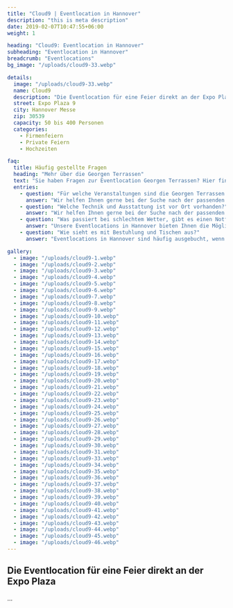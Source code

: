 ```yaml
---
title: "Cloud9 | Eventlocation in Hannover"
description: "this is meta description"
date: 2019-02-07T10:47:55+06:00
weight: 1

heading: "Cloud9: Eventlocation in Hannover"
subheading: "Eventlocation in Hannover"
breadcrumb: "Eventlocations"
bg_image: "/uploads/cloud9-33.webp"

details:
  image: "/uploads/cloud9-33.webp"
  name: Cloud9
  description: "Die Eventlocation für eine Feier direkt an der Expo Plaza."
  street: Expo Plaza 9
  city: Hannover Messe
  zip: 30539
  capacity: 50 bis 400 Personen
  categories:
    - Firmenfeiern
    - Private Feiern
    - Hochzeiten

faq:
  title: Häufig gestellte Fragen
  heading: "Mehr über die Georgen Terrassen"
  text: "Sie haben Fragen zur Eventlocation Georgen Terrassen? Hier finden Sie **Antworten auf häufig gestellte Fragen**. Zögern Sie nicht, uns bei weiteren Fragen zu kontaktieren."
  entries:
    - question: "Für welche Veranstaltungen sind die Georgen Terrassen geeignet?"
      answer: "Wir helfen Ihnen gerne bei der Suche nach der passenden Eventlocation für Ihre Veranstaltung in Hannover. Egal ob Sie eine Hochzeit, ein Firmenevent oder eine private Feier planen, wir haben die passende Location für Sie."
    - question: "Welche Technik und Ausstattung ist vor Ort vorhanden?"
      answer: "Wir helfen Ihnen gerne bei der Suche nach der passenden Eventlocation für Ihre Veranstaltung in Hannover. Egal ob Sie eine Hochzeit, ein Firmenevent oder eine private Feier planen, wir haben die passende Location für Sie."
    - question: "Was passiert bei schlechtem Wetter, gibt es einen Notfallplan?"
      answer: "Unsere Eventlocations in Hannover bieten Ihnen die Möglichkeit, Ihre Veranstaltung individuell und passend zu gestalten. Wir beraten Sie gerne bei der Auswahl der passenden Location und unterstützen Sie bei der Umsetzung Ihrer Vorstellungen."
    - question: "Wie sieht es mit Bestuhlung und Tischen aus?"
      answer: "Eventlocations in Hannover sind häufig ausgebucht, wenn es sich um beliebte Veranstaltungsorte handelt oder wenn es sich um eine Veranstaltung in der Hochsaison handelt. Wir empfehlen Ihnen daher, frühzeitig eine Anfrage zu stellen, um die Verfügbarkeit zu prüfen."

gallery:
  - image: "/uploads/cloud9-1.webp"
  - image: "/uploads/cloud9-2.webp"
  - image: "/uploads/cloud9-3.webp"
  - image: "/uploads/cloud9-4.webp"
  - image: "/uploads/cloud9-5.webp"
  - image: "/uploads/cloud9-6.webp"
  - image: "/uploads/cloud9-7.webp"
  - image: "/uploads/cloud9-8.webp"
  - image: "/uploads/cloud9-9.webp"
  - image: "/uploads/cloud9-10.webp"
  - image: "/uploads/cloud9-11.webp"
  - image: "/uploads/cloud9-12.webp"
  - image: "/uploads/cloud9-13.webp"
  - image: "/uploads/cloud9-14.webp"
  - image: "/uploads/cloud9-15.webp"
  - image: "/uploads/cloud9-16.webp"
  - image: "/uploads/cloud9-17.webp"
  - image: "/uploads/cloud9-18.webp"
  - image: "/uploads/cloud9-19.webp"
  - image: "/uploads/cloud9-20.webp"
  - image: "/uploads/cloud9-21.webp"
  - image: "/uploads/cloud9-22.webp"
  - image: "/uploads/cloud9-23.webp"
  - image: "/uploads/cloud9-24.webp"
  - image: "/uploads/cloud9-25.webp"
  - image: "/uploads/cloud9-26.webp"
  - image: "/uploads/cloud9-27.webp"
  - image: "/uploads/cloud9-28.webp"
  - image: "/uploads/cloud9-29.webp"
  - image: "/uploads/cloud9-30.webp"
  - image: "/uploads/cloud9-31.webp"
  - image: "/uploads/cloud9-33.webp"
  - image: "/uploads/cloud9-34.webp"
  - image: "/uploads/cloud9-35.webp"
  - image: "/uploads/cloud9-36.webp"
  - image: "/uploads/cloud9-37.webp"
  - image: "/uploads/cloud9-38.webp"
  - image: "/uploads/cloud9-39.webp"
  - image: "/uploads/cloud9-40.webp"
  - image: "/uploads/cloud9-41.webp"
  - image: "/uploads/cloud9-42.webp"
  - image: "/uploads/cloud9-43.webp"
  - image: "/uploads/cloud9-44.webp"
  - image: "/uploads/cloud9-45.webp"
  - image: "/uploads/cloud9-46.webp"
---
```


## Die Eventlocation für eine Feier direkt an der Expo Plaza

...
